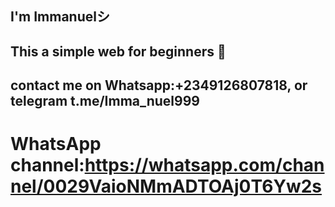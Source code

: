 ## I'm Immanuelシ︎
## This a simple web for beginners 🙂
## contact me on Whatsapp:+2349126807818, or telegram t.me/Imma_nuel999
# WhatsApp channel:https://whatsapp.com/channel/0029VaioNMmADTOAj0T6Yw2s

